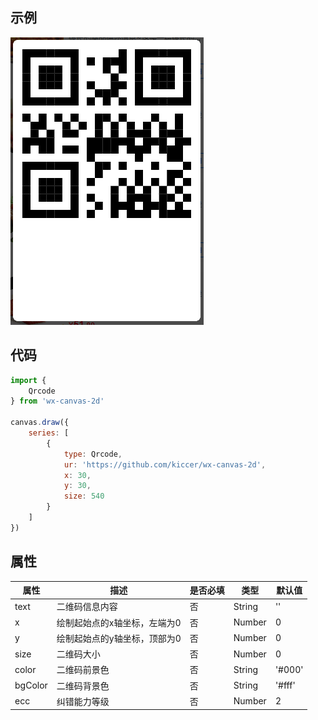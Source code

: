 ## 示例
![](../images/screenshot_qrcode_1.png)

## 代码
```js
import {
    Qrcode
} from 'wx-canvas-2d'

canvas.draw({
    series: [
        {
            type: Qrcode,
            ur: 'https://github.com/kiccer/wx-canvas-2d',
            x: 30,
            y: 30,
            size: 540
        }
    ]
})
```

## 属性
| 属性 | 描述 | 是否必填 | 类型 | 默认值|
| --- | --- | --- | --- | --- |
| text | 二维码信息内容 | 否 | String | '' |
| x | 绘制起始点的x轴坐标，左端为0 | 否 | Number | 0 |
| y | 绘制起始点的y轴坐标，顶部为0 | 否 | Number | 0 |
| size | 二维码大小 | 否 | Number | 0 |
| color | 二维码前景色 | 否 | String | '#000' |
| bgColor | 二维码背景色 | 否 | String | '#fff' |
| ecc | 纠错能力等级 | 否 | Number | 2 |
